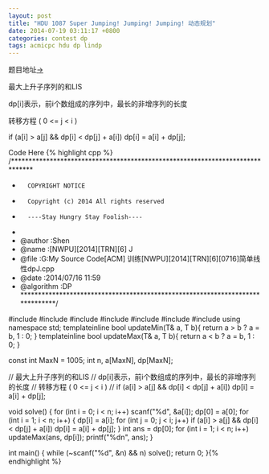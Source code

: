 ```yaml
---
layout: post
title: "HDU 1087 Super Jumping! Jumping! Jumping! 动态规划"
date: 2014-07-19 03:11:17 +0800
categories: contest dp
tags: acmicpc hdu dp lindp
---
```

题目地址<a title="HDU 1087" href="http://acm.hdu.edu.cn/showproblem.php?pid=1087" target="_blank">-></a>

最大上升子序列的和LIS

dp[i]表示，前i个数组成的序列中，最长的非增序列的长度

转移方程 ( 0 <= j < i )

if (a[i] > a[j] && dp[i] < dp[j] + a[i]) dp[i] = a[i] + dp[j];

Code Here
{% highlight cpp %}
/******************************************************************************
*       COPYRIGHT NOTICE
*       Copyright (c) 2014 All rights reserved
*       ----Stay Hungry Stay Foolish----
*
* @author		:Shen
* @name         :[NWPU][2014][TRN][6] J
* @file         :G:My Source Code[ACM] 训练[NWPU][2014][TRN][6][0716]简单线性dpJ.cpp
* @date         :2014/07/16 11:59
* @algorithm    :DP
******************************************************************************/

#include <cmath>
#include <cstdio>
#include <string>
#include <cstring>
#include <iomanip>
#include <iostream>
#include <algorithm>
using namespace std;
template<class T>inline bool updateMin(T& a, T b){ return a > b ? a = b, 1 : 0; }
template<class T>inline bool updateMax(T& a, T b){ return a < b ? a = b, 1 : 0; }

const int MaxN = 1005;
int n, a[MaxN], dp[MaxN];

//  最大上升子序列的和LIS
//  dp[i]表示，前i个数组成的序列中，最长的非增序列的长度
//  转移方程 ( 0 <= j < i )
//  if (a[i] > a[j] && dp[i] < dp[j] + a[i]) dp[i] = a[i] + dp[j];

void solve()
{
    for (int i = 0; i < n; i++) scanf("%d", &a[i]);
    dp[0] = a[0];
    for (int i = 1; i < n; i++)
    {
        dp[i] = a[i];
        for (int j = 0; j < i; j++)
            if (a[i] > a[j] && dp[i] < dp[j] + a[i])
                dp[i] = a[i] + dp[j];
    }
    int ans = dp[0];
    for (int i = 1; i < n; i++) updateMax(ans, dp[i]);
    printf("%dn", ans);
}

int main()
{
	while (~scanf("%d", &n) && n) solve();
	return 0;
}{% endhighlight %}
